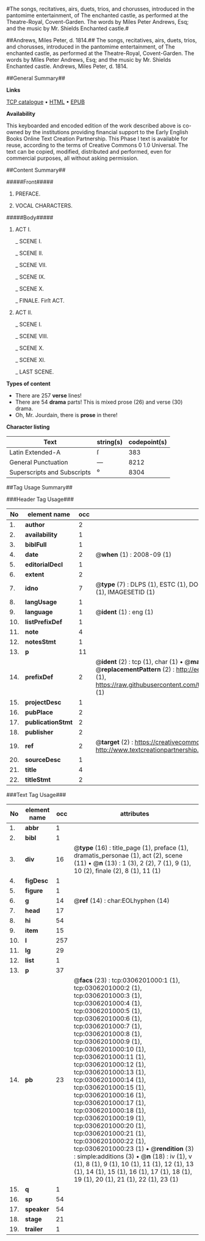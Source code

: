#The songs, recitatives, airs, duets, trios, and chorusses, introduced in the pantomime entertainment, of The enchanted castle, as performed at the Theatre-Royal, Covent-Garden. The words by Miles Peter Andrews, Esq; and the music by Mr. Shields Enchanted castle.#

##Andrews, Miles Peter, d. 1814.##
The songs, recitatives, airs, duets, trios, and chorusses, introduced in the pantomime entertainment, of The enchanted castle, as performed at the Theatre-Royal, Covent-Garden. The words by Miles Peter Andrews, Esq; and the music by Mr. Shields
Enchanted castle.
Andrews, Miles Peter, d. 1814.

##General Summary##

**Links**

[TCP catalogue](http://www.ota.ox.ac.uk/tcp/)  • 
[HTML](http://tei.it.ox.ac.uk/tcp/Texts-HTML/free/004/004778875.html)  • 
[EPUB](http://tei.it.ox.ac.uk/tcp/Texts-EPUB/free/004/004778875.epub)

**Availability**

This keyboarded and encoded edition of the
	       work described above is co-owned by the institutions
	       providing financial support to the Early English Books
	       Online Text Creation Partnership. This Phase I text is
	       available for reuse, according to the terms of Creative
	       Commons 0 1.0 Universal. The text can be copied,
	       modified, distributed and performed, even for
	       commercial purposes, all without asking permission.


##Content Summary##

#####Front#####

1. PREFACE.

1. VOCAL CHARACTERS.

#####Body#####

1. ACT I.

    _ SCENE I.

    _ SCENE II.

    _ SCENE VII.

    _ SCENE IX.

    _ SCENE X.

    _ FINALE. Firſt ACT.

1. ACT II.

    _ SCENE I.

    _ SCENE VIII.

    _ SCENE X.

    _ SCENE XI.

    _ LAST SCENE.

**Types of content**

  * There are 257 **verse** lines!
  * There are 54 **drama** parts! This is mixed prose (26) and verse (30) drama.
  * Oh, Mr. Jourdain, there is **prose** in there!

**Character listing**


|Text|string(s)|codepoint(s)|
|---|---|---|
|Latin Extended-A|ſ|383|
|General Punctuation|—|8212|
|Superscripts             and Subscripts|⁰|8304|

##Tag Usage Summary##

###Header Tag Usage###

|No|element name|occ|attributes|
|---|---|---|---|
|1.|__author__|2||
|2.|__availability__|1||
|3.|__biblFull__|1||
|4.|__date__|2| @__when__ (1) : 2008-09 (1)|
|5.|__editorialDecl__|1||
|6.|__extent__|2||
|7.|__idno__|7| @__type__ (7) : DLPS (1), ESTC (1), DOCNO (1), TCP (1), GALEDOCNO (1), CONTENTSET (1), IMAGESETID (1)|
|8.|__langUsage__|1||
|9.|__language__|1| @__ident__ (1) : eng (1)|
|10.|__listPrefixDef__|1||
|11.|__note__|4||
|12.|__notesStmt__|1||
|13.|__p__|11||
|14.|__prefixDef__|2| @__ident__ (2) : tcp (1), char (1)  •  @__matchPattern__ (2) : ([0-9\-]+):([0-9IVX]+) (1), (.+) (1)  •  @__replacementPattern__ (2) : http://eebo.chadwyck.com/downloadtiff?vid=$1&page=$2 (1), https://raw.githubusercontent.com/textcreationpartnership/Texts/master/tcpchars.xml#$1 (1)|
|15.|__projectDesc__|1||
|16.|__pubPlace__|2||
|17.|__publicationStmt__|2||
|18.|__publisher__|2||
|19.|__ref__|2| @__target__ (2) : https://creativecommons.org/publicdomain/zero/1.0/ (1), http://www.textcreationpartnership.org/docs/. (1)|
|20.|__sourceDesc__|1||
|21.|__title__|4||
|22.|__titleStmt__|2||


###Text Tag Usage###

|No|element name|occ|attributes|
|---|---|---|---|
|1.|__abbr__|1||
|2.|__bibl__|1||
|3.|__div__|16| @__type__ (16) : title_page (1), preface (1), dramatis_personae (1), act (2), scene (11)  •  @__n__ (13) : 1 (3), 2 (2), 7 (1), 9 (1), 10 (2), finale (2), 8 (1), 11 (1)|
|4.|__figDesc__|1||
|5.|__figure__|1||
|6.|__g__|14| @__ref__ (14) : char:EOLhyphen (14)|
|7.|__head__|17||
|8.|__hi__|54||
|9.|__item__|15||
|10.|__l__|257||
|11.|__lg__|29||
|12.|__list__|1||
|13.|__p__|37||
|14.|__pb__|23| @__facs__ (23) : tcp:0306201000:1 (1), tcp:0306201000:2 (1), tcp:0306201000:3 (1), tcp:0306201000:4 (1), tcp:0306201000:5 (1), tcp:0306201000:6 (1), tcp:0306201000:7 (1), tcp:0306201000:8 (1), tcp:0306201000:9 (1), tcp:0306201000:10 (1), tcp:0306201000:11 (1), tcp:0306201000:12 (1), tcp:0306201000:13 (1), tcp:0306201000:14 (1), tcp:0306201000:15 (1), tcp:0306201000:16 (1), tcp:0306201000:17 (1), tcp:0306201000:18 (1), tcp:0306201000:19 (1), tcp:0306201000:20 (1), tcp:0306201000:21 (1), tcp:0306201000:22 (1), tcp:0306201000:23 (1)  •  @__rendition__ (3) : simple:additions (3)  •  @__n__ (18) : iv (1), v (1), 8 (1), 9 (1), 10 (1), 11 (1), 12 (1), 13 (1), 14 (1), 15 (1), 16 (1), 17 (1), 18 (1), 19 (1), 20 (1), 21 (1), 22 (1), 23 (1)|
|15.|__q__|1||
|16.|__sp__|54||
|17.|__speaker__|54||
|18.|__stage__|21||
|19.|__trailer__|1||
